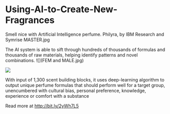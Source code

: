 # Using-AI-to-Create-New-Fragrances

Smell nice with Artificial Intelligence perfume. Philyra, by IBM Research and Symrise
MASTER.jpg

The AI system is able to sift through hundreds of thousands of formulas and thousands of raw materials, helping identify patterns and novel combinations.
![](FEM and MALE.jpg)

![](SEMANTIC.jpg)

With input of 1,300 scent building blocks, it uses deep-learning algorithm to output unique perfume formulas that should perform well for a target group, 
unencumbered with cultural bias, personal preference, knowledge, experience or comfort with a substance

Read more at http://bit.ly/2yWh7L5
